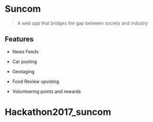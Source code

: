 # Suncom

> A web app that bridges the gap between  society and industry

## Features

* News Feeds

* Car pooling

* Geotaging

* Food Review upvoting

* Volunteering points and rewards


# Hackathon2017_suncom
